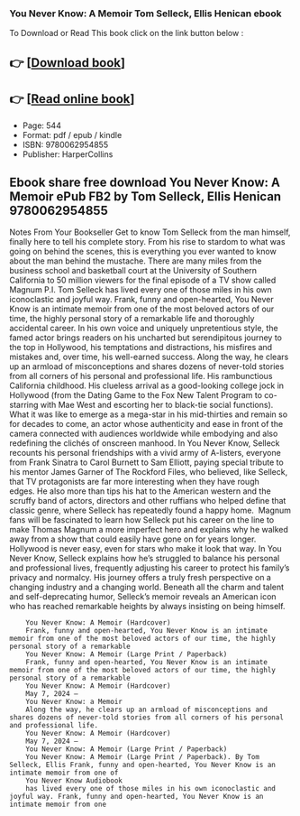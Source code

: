 ### You Never Know: A Memoir Tom Selleck, Ellis Henican ebook

To Download or Read This book click on the link button below :

## 👉  [**[Download book](http://filesbooks.info/download.php?group=book&from=github.com&id=709128&lnk=1065 "Download book")**]

## 👉  [**[Read online book](http://filesbooks.info/download.php?group=book&from=github.com&id=709128&lnk=1065 "Read online book")**]


* Page: 544
* Format: pdf / epub / kindle
* ISBN: 9780062954855
* Publisher: HarperCollins



## Ebook share free download You Never Know: A Memoir ePub FB2 by Tom Selleck, Ellis Henican 9780062954855



Notes From Your Bookseller Get to know Tom Selleck from the man himself, finally here to tell his complete story. From his rise to stardom to what was going on behind the scenes, this is everything you ever wanted to know about the man behind the mustache. There are many miles from the business school and basketball court at the University of Southern California to 50 million viewers for the final episode of a TV show called Magnum P.I. Tom Selleck has lived every one of those miles in his own iconoclastic and joyful way. Frank, funny and open-hearted, You Never Know is an intimate memoir from one of the most beloved actors of our time, the highly personal story of a remarkable life and thoroughly accidental career. In his own voice and uniquely unpretentious style, the famed actor brings readers on his uncharted but serendipitous journey to the top in Hollywood, his temptations and distractions, his misfires and mistakes and, over time, his well-earned success. Along the way, he clears up an armload of misconceptions and shares dozens of never-told stories from all corners of his personal and professional life. His rambunctious California childhood. His clueless arrival as a good-looking college jock in Hollywood (from the Dating Game to the Fox New Talent Program to co-starring with Mae West and escorting her to black-tie social functions). What it was like to emerge as a mega-star in his mid-thirties and remain so for decades to come, an actor whose authenticity and ease in front of the camera connected with audiences worldwide while embodying and also redefining the clichés of onscreen manhood. In You Never Know, Selleck recounts his personal friendships with a vivid army of A-listers, everyone from Frank Sinatra to Carol Burnett to Sam Elliott, paying special tribute to his mentor James Garner of The Rockford Files, who believed, like Selleck, that TV protagonists are far more interesting when they have rough edges. He also more than tips his hat to the American western and the scruffy band of actors, directors and other ruffians who helped define that classic genre, where Selleck has repeatedly found a happy home.  Magnum fans will be fascinated to learn how Selleck put his career on the line to make Thomas Magnum a more imperfect hero and explains why he walked away from a show that could easily have gone on for years longer. Hollywood is never easy, even for stars who make it look that way. In You Never Know, Selleck explains how he’s struggled to balance his personal and professional lives, frequently adjusting his career to protect his family’s privacy and normalcy. His journey offers a truly fresh perspective on a changing industry and a changing world. Beneath all the charm and talent and self-deprecating humor, Selleck’s memoir reveals an American icon who has reached remarkable heights by always insisting on being himself.


        You Never Know: A Memoir (Hardcover)
        Frank, funny and open-hearted, You Never Know is an intimate memoir from one of the most beloved actors of our time, the highly personal story of a remarkable 
        You Never Know: A Memoir (Large Print / Paperback)
        Frank, funny and open-hearted, You Never Know is an intimate memoir from one of the most beloved actors of our time, the highly personal story of a remarkable 
        You Never Know: A Memoir (Hardcover)
        May 7, 2024 —
        You Never Know: a Memoir
        Along the way, he clears up an armload of misconceptions and shares dozens of never-told stories from all corners of his personal and professional life.
        You Never Know: A Memoir (Hardcover)
        May 7, 2024 —
        You Never Know: A Memoir (Large Print / Paperback)
        You Never Know: A Memoir (Large Print / Paperback). By Tom Selleck, Ellis Frank, funny and open-hearted, You Never Know is an intimate memoir from one of 
        You Never Know Audiobook
        has lived every one of those miles in his own iconoclastic and joyful way. Frank, funny and open-hearted, You Never Know is an intimate memoir from one
    




